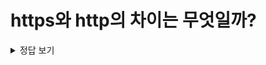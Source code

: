 # https와 http의 차이는 무엇일까?

<details>
<summary>정답 보기</summary>

## http

클라이언트와 서버간의 통신을 위한 프로토콜(Hypertext Transfer Protocol)

- 메서드? GET, POST, PUT, DELETE, HEAD, OPTIONS, TRACE, CONNECT
- REST API 메서드? GET, POST, PUT, DELETE

기본적으로 connection less 프로토콜이지만 'keep-alive', '파이프라이닝' 으로 성능 향상 도모 가능하다. RTT가 줄어들고, 3-way handshake 횟수가 즐어든다.

- 쿠키? 비연결형인 HTTP에서 상태 정보 유지를 위함이다. 클라이언트 로컬에 저장되는 '키: 값'의 쌍으로 만료일자가 존재한다.

하지만 이마자도 HOLB(Head Of Line Blocking) 문제가 있기는 하다.



## http2

한 connection에 여러 요청이 가능하다.

HTTPS 없이도 사용 가능하지만, 브라우저들이 HTTPS 기반하에 HTTP2가 작동하도록 막아두었다.

HTTP2에서 HTTPS를 사용하려면 보안 프로토콜 TLS 1.2 이상이 필요하다.


# https

HTTP 요청 내용을 안전하게 전송하기 위한 프로토콜(Hypertext Transfer Protocol Secure)

HTTP 프로토콜이 TCP 계층에서 동작한다고 하면, 여기에 SSL, TLS 라는 보안 계층을 올려 보안이 보장된 통신 프로토콜

신뢰할 수 있는 SSL 인증서 판매 기관에서 SSL 인증서를 구매해 적용한다.

개인정보 유출 위험을 완전히 막지는 못한다. 다만 암호화한 정보가 유출될 뿐...


